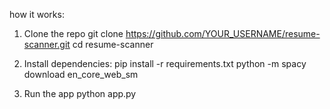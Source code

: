 how it works:
 1. Clone the repo
git clone https://github.com/YOUR_USERNAME/resume-scanner.git
cd resume-scanner

2. Install dependencies:
pip install -r requirements.txt
python -m spacy download en_core_web_sm

3. Run the app
python app.py
